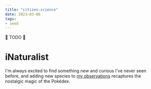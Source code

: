 ```yaml
---
title: "citizen-science"
date: 2023-03-06
tags:
- seed
---
```

🚧 TODO 🚧 

# iNaturalist
I'm always excited to find something new and curious I've never seen before, and adding new species to [my observations](https://www.inaturalist.org/observations?place_id=any&user_id=mykewalton&verifiable=any) recaptures the nostalgic magic of the Pokédex.
